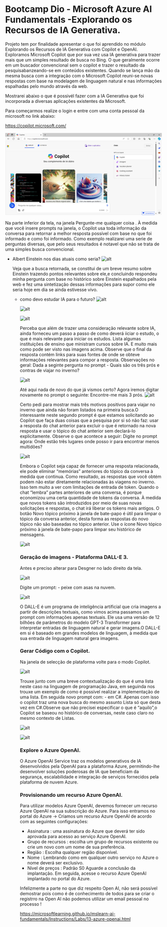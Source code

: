 # Bootcamp Dio - Microsoft Azure AI Fundamentals -Explorando os Recursos de IA Generativa.

Projeto tem por finalidade apresentar o que foi aprendido no módulo Explorando os Recursos de IA Generativa com Copilot e OpenAI.
Exploramos Microsoft Copilot  que por sua vez usa IA generativa para trazer mais que um simples resultado de busca no Bing. O que geralmente ocorre em um buscador convencional sem o copilot e trazer o resultado da pesquisabanzeando-se em conteúdos existentes.
  Quando se lança mão da mesma busca com a integração com o Microsoft Copilot reuni-se novas respostas com base na modelagem de linguagem natural e nas informações espalhadas pelo mundo através da web.

  Mostrarei abaixo o que é possivél fazer com a IA Generativa que foi incorporada a diversas aplicações existentes da Microsoft.

  Para começarmos realize o login e entre com uma conta pessoal da microsoft no link abaixo: 
 
 https://copilot.microsoft.com/

 ![alt](https://github.com/AdrianoProfileAdsCloud/Bootcamp-AI-Azure-Microsoft-Explorando-os-Recursos-da-IA-Generativa-com-Copilot-e-OpenAI/blob/main/PRJ-Explorando%20os%20Recursos%20da%20IA%20Generativa%20com%20Copilot%20e%20OpenAI/imagens/login_microsoft-copilot.png)

 Na parte inferior da tela, na janela Pergunte-me qualquer coisa . À medida que você insere prompts na janela, o Copilot usa toda informação da conversa para retornar a melhor resposta possível com base no que foi informado e como foi informado. Como exemplo realizarei uma serie de perguntas diversas, que pelo seus resultados é notavel que não se trata de uma simples busca convencional.

 * Albert Einstein nos dias atuais como seria?
   ![alt](https://github.com/AdrianoProfileAdsCloud/Bootcamp-Dio-AI-Azure-Microsoft-Explorando-os-Recursos-da-IA-Generativa-com-Copilot-e-OpenAI/blob/main/imagens/Pergunta%20no%20prompt%20bing.png)

   Veja que a busca retornada, se constitui de um breve resumo sobre Einstein trazendo pontos relevantes sobre ele,e concluindo respondeu minha pergunta com base no histórico sobre Einstein espalhados pela web e fez uma sintetização dessas informações para supor como ele seria hoje em dia se ainda estivesse vivo.

   * como devo estudar IA para o futuro?
     ![alt](https://github.com/AdrianoProfileAdsCloud/Bootcamp-Dio-AI-Azure-Microsoft-Explorando-os-Recursos-da-IA-Generativa-com-Copilot-e-OpenAI/blob/main/imagens/Pergunta%20no%20prompt%20bing-%20ia.png)

     ![alt](https://github.com/AdrianoProfileAdsCloud/Bootcamp-Dio-AI-Azure-Microsoft-Explorando-os-Recursos-da-IA-Generativa-com-Copilot-e-OpenAI/blob/main/imagens/Pergunta%20no%20prompt%20bing-%20ia%20parte%202.png)

     ![alt](https://github.com/AdrianoProfileAdsCloud/Bootcamp-Dio-AI-Azure-Microsoft-Explorando-os-Recursos-da-IA-Generativa-com-Copilot-e-OpenAI/blob/main/imagens/Pergunta%20no%20prompt%20bing-%20ia%20parte%203.png)

     Perceba que além de trazer uma consideração relevante sobre IA, ainda forneceu um passo a passo de como  deverá iiciar o estudo, o que é mais relevante para iniciar os estudos.
     Lista algumas instituições de ensino que ministram cursos sobre IA. E muito mais como pode ser visto nas imagens acima.
     Observe que o final da resposta contém links para suas fontes de onde se obteve informações relevantes para compor a resposta.
     Observações no geral:
       Dada a seginte pergunta no prompt -  Quais são os três prós e contras de viajar no inverno?

     ![alt](https://github.com/AdrianoProfileAdsCloud/Bootcamp-Dio-AI-Azure-Microsoft-Explorando-os-Recursos-da-IA-Generativa-com-Copilot-e-OpenAI/blob/main/imagens/viajar%20no%20inverno%20parte%201.png)

     Até aqui nada de novo do que já vismos certo? Agora iremos digitar novamente no prompt o seguinte: Encontre-me mais 3 prós.
     ![alt](https://github.com/AdrianoProfileAdsCloud/Bootcamp-Dio-AI-Azure-Microsoft-Explorando-os-Recursos-da-IA-Generativa-com-Copilot-e-OpenAI/blob/main/imagens/viajar%20no%20inverno%20parte%203.png)

     Certo pedi para mostrar mais três motivos positivos para viajar no inverno que ainda não foram listados na primeira busca.O interessante neste segundo prompt é que estamos solicitando ao Copilot que faça duas coisas que a pesquisa por si só não faz: usar a resposta do chat anterior para excluir o que é retornado na nova resposta e usar o tópico do chat anterior sem declará-lo explicitamente.
     Observe o que acontece a seguir: Digite no prompt agora: Onde estão três lugares onde posso ir para encontrar menos multidões?

     ![alt](https://github.com/AdrianoProfileAdsCloud/Bootcamp-Dio-AI-Azure-Microsoft-Explorando-os-Recursos-da-IA-Generativa-com-Copilot-e-OpenAI/blob/main/imagens/viajar%20no%20inverno%20parte%204.png)

     Embora o Copilot seja capaz de fornecer uma resposta relacionada, ele pode eliminar “memórias” anteriores do tópico da conversa à medida que continua. Como resultado, as respostas que você obtém podem não estar diretamente relacionadas às viagens no inverno. Isso tem muito a ver com limitações de entrada de token. Quando o chat “lembra” partes anteriores de uma conversa, é porque economizou uma certa quantidade de tokens da conversa. À medida que novos tokens são introduzidos por meio de suas novas solicitações e respostas, o chat irá liberar os tokens mais antigos.
O botão Novo tópico próximo à janela de bate-papo é útil para limpar o tópico da conversa anterior, desta forma as respostas do novo tópico não são baseadas no tópico anterior. Use o ícone Novo tópico próximo à janela de bate-papo para limpar seu histórico de mensagens.

     ![alt](https://github.com/AdrianoProfileAdsCloud/Bootcamp-Dio-AI-Azure-Microsoft-Explorando-os-Recursos-da-IA-Generativa-com-Copilot-e-OpenAI/blob/main/imagens/LimparConversa.png)

     ### Geração de imagens - Plataforma DALL-E 3.

     Antes e preciso alterar para Desgner no lado direito da tela.

     ![alt](https://github.com/AdrianoProfileAdsCloud/Bootcamp-Dio-AI-Azure-Microsoft-Explorando-os-Recursos-da-IA-Generativa-com-Copilot-e-OpenAI/blob/main/imagens/GerandoImagem1.png)

     Digite um prompt: - peixe com asas na nuvem.

     ![alt](https://github.com/AdrianoProfileAdsCloud/Bootcamp-Dio-AI-Azure-Microsoft-Explorando-os-Recursos-da-IA-Generativa-com-Copilot-e-OpenAI/blob/main/imagens/GerandoImagem2.png)

      O DALL-E é um programa de inteligência artificial que cria imagens a partir de descrições textuais, como vimos acima passamos um prompt com informações apenas textuais. Ele usa uma versão de 12 bilhões de parâmetros do modelo GPT-3 Transformer para interpretar entradas de linguagem natural e gerar imagens.O DALL-E em si é baseado em grandes modelos de linguagem, à medida que sua entrada de linguagem natural gera imagens.

     ### Gerar Código com o Copilot.

     Na janela de selecção de plataforma volte para o modo Copilot.

     ![alt](https://github.com/AdrianoProfileAdsCloud/Bootcamp-Dio-AI-Azure-Microsoft-Explorando-os-Recursos-da-IA-Generativa-com-Copilot-e-OpenAI/blob/main/imagens/Gera%C3%A7%C3%A3oCodigoCopilot1.png)

     Trouxe junto com uma breve contextualização do que é uma lista neste caso na linguagem de programação Java, em seguinda nos trouxe um exemplo de como é possível realizar a implementação de uma lista.
     Em seguida novo prompt com: - em C#. Apenas com isso o copilot traz uma nova busca do mesmo assunto Lista só que desta vez em C#.Observe que não precisei especificar o que é “aquilo”,o Copilot se baseou no histórico de conversas, neste caso claro no mesmo contexto de Listas.

     ![alt](https://github.com/AdrianoProfileAdsCloud/Bootcamp-Dio-AI-Azure-Microsoft-Explorando-os-Recursos-da-IA-Generativa-com-Copilot-e-OpenAI/blob/main/imagens/Gera%C3%A7%C3%A3oCodigoCopilot2.png)

     ![alt](https://github.com/AdrianoProfileAdsCloud/Bootcamp-Dio-AI-Azure-Microsoft-Explorando-os-Recursos-da-IA-Generativa-com-Copilot-e-OpenAI/blob/main/imagens/Gera%C3%A7%C3%A3oCodigoCopilot3.png)

     ### Explore o Azure OpenAI.

     O Azure OpenAI Service traz os modelos generativos de IA desenvolvidos pela OpenAI para a plataforma Azure, permitindo-lhe desenvolver soluções poderosas de IA que beneficiam da segurança, escalabilidade e integração de serviços fornecidos pela plataforma de nuvem Azure.

     ### Provisionando um recurso Azure OpenAI.

     Para utilizar modelos Azure OpenAI, devemos fornecer um recurso Azure OpenAI na sua subscrição do Azure.
     Para isso entramos no portal do Azure -> Criamos um recurso Azure OpenAI de acordo com as seguintes configurações:
        * Assinatura : uma assinatura do Azure que deverá ter sido aprovada para acesso ao serviço Azure OpenAI.
        * Grupo de recursos : escolha um grupo de recursos existente ou crie um novo com um nome de sua preferência.
        * Região : Escolha qualquer região disponível.
        *  Nome : Lembrando como em qualquer outro serviço no Azure o nome  deverá ser exclusivo.
        *  Nível de preços : Padrão S0 Aguarde a conclusão da implantação.
        Em seguida, acesse o recurso Azure OpenAI implantado no portal do Azure.

     Infelizmente a parte no que diz respeito Open AI, não será possível demostrar pois como é de conhecimento de todos para se criar o registrro na Open AI não podemos utilizar um email pessoal no processo !
     
     https://microsoftlearning.github.io/mslearn-ai-fundamentals/Instructions/Labs/13-azure-openai.html

     

     

     


     
   

